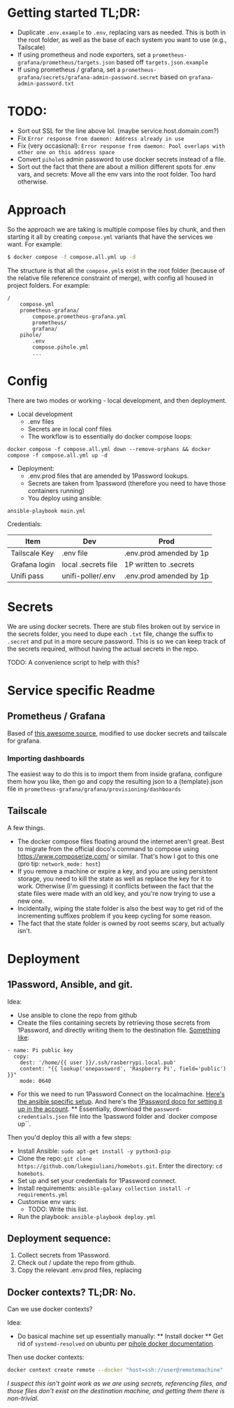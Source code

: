 # Getting started TL;DR:

* Duplicate `.env.example` to `.env`, replacing vars as needed. This is both in the root folder, as well as the base of each system you want to use (e.g., Tailscale)
* If using prometheus and node exporters, set a `prometheus-grafana/prometheus/targets.json` based off `targets.json.example`
* If using prometheus / grafana, set a `prometheus-grafana/secrets/grafana-admin-password.secret` based on `grafana-admin-password.txt`

# TODO:

* Sort out SSL for the line above lol. (maybe service.host.domain.com?)
* Fix `Error response from daemon: Address already in use`
* Fix (very occasional): `Error response from daemon: Pool overlaps with other one on this address space`
* Convert `pihole`s admin password to use docker secrets instead of a file. 
* Sort out the fact that there are about a million different spots for .env vars, and secrets: Move all the env vars into the root folder. Too hard otherwise. 

# Approach

So the approach we are taking is multiple compose files by chunk, and then starting it all by creating `compose.yml` variants that have the services we want. For example:

```bash
$ docker compose -f compose.all.yml up -d
```

The structure is that all the `compose.yml`s exist in the root folder (because of the relative file reference constraint of merge), with config all housed in project folders. For example:

```
/
    compose.yml
    prometheus-grafana/
        compose.prometheus-grafana.yml
        prometheus/
        grafana/
    pihole/
        .env
        compose.pihole.yml
        ...
```

# Config

There are two modes or working - local development, and then deployment. 

* Local development
    * .env files
    * Secrets are in local conf files
    * The workflow is to essentially do docker compose loops: 

```
docker compose -f compose.all.yml down --remove-orphans && docker compose -f compose.all.yml up -d
```

* Deployment:
    * .env.prod files that are amended by 1Password lookups. 
    * Secrets are taken from 1password (therefore you need to have those containers running)
    * You deploy using ansible:

```
ansible-playbook main.yml
```

Credentials:

| Item           | Dev                      | Prod                      |
|----------------|--------------------------|---------------------------|
| Tailscale Key  | .env file                | .env.prod amended by 1p   |
| Grafana login  | local .secrets file      | 1P written to .secrets    |
| Unifi pass     | unifi-poller/.env        | .env.prod amended by 1p   |


# Secrets

We are using docker secrets. There are stub files broken out by service in the secrets folder, you need to dupe each `.txt` file, change the suffix to `.secret` and put in a more secure password. This is so we can keep track of the secrets required, without having the actual secrets in the repo. 

TODO: A convenience script to help with this? 

# Service specific Readme

## Prometheus / Grafana

Based of [this awesome source](https://github.com/docker/awesome-compose/blob/master/prometheus-grafana/compose.yaml), modified to use docker secrets and tailscale for grafana. 

### Importing dashboards

The easiest way to do this is to import them from inside grafana, configure them how you like, then go and copy the resulting json to a {template}.json file in `prometheus-grafana/grafana/provisioning/dashboards`

## Tailscale

A few things.

* The docker compose files floating around the internet aren't great. Best to migrate from the official doco's command to compose using https://www.composerize.com/ or similar. That's how I got to this one (pro tip: `network_mode: host`) 
* If you remove a machine or expire a key, and you are using persistent storage, you need to kill the state as well as replace the key for it to work. Otherwise (I'm guessing) it conflicts between the fact that the state files were made with an old key, and you're now trying to use a new one. 
* Incidentally, wiping the state folder is also the best way to get rid of the incrementing suffixes problem if you keep cycling for some reason. 
* The fact that the state folder is owned by root seems scary, but actually isn't. 

# Deployment

## 1Password, Ansible, and git. 

Idea:

* Use ansible to clone the repo from github
* Create the files containing secrets by retrieving those secrets from 1Password, and directly writing them to the destination file. [Something like](https://medium.com/@robbytaylor/retrieving-secrets-from-1password-with-ansible-4364725c36b0):

```
- name: Pi public key
  copy:
    dest: '/home/{{ user }}/.ssh/rasberrypi.local.pub'
    content: "{{ lookup('onepassword', 'Raspberry Pi', field='public') }}"
    mode: 0640
```

* For this we need to run 1Password Connect on the localmachine. [Here's the ansible specific setup](https://github.com/1Password/ansible-onepasswordconnect-collection). And here's the [1Password doco for setting it up in the account](https://developer.1password.com/docs/connect/). 
** Essentially, download the `password-credentials.json` file into the 1password folder and `docker compose up``.


Then you'd deploy this all with a few steps:

* Install Ansible: `sudo apt-get install -y python3-pip`
* Clone the repo: `git clone https://github.com/lukegiuliani/homebots.git`. Enter the directory: `cd homebots`.
* Set up and set your credentials for 1Password connect. 
* Install requirements:  `ansible-galaxy collection install -r requirements.yml`
* Customise env vars:
    * TODO: Write this list. 
* Run the playbook: `ansible-playbook deploy.yml`

## Deployment sequence:

1. Collect secrets from 1Password. 
2. Check out / update the repo from github. 
3. Copy the relevant .env.prod files, replacing

## Docker contexts? TL;DR: No.

Can we use docker contexts?

Idea:

* Do basical machine set up essentially manually:
** Install docker
** Get rid of `systemd-resolved` on ubuntu per [pihole docker documentation](https://github.com/pi-hole/docker-pi-hole/#installing-on-ubuntu-or-fedora).

Then use docker contexts:

```bash
docker context create remote --docker "host=ssh://user@remotemachine"
```

*I suspect this isn't goint work as we are using secrets, referencing files, and those files don't exist on the destination machine, and getting them there is non-trivial.*

